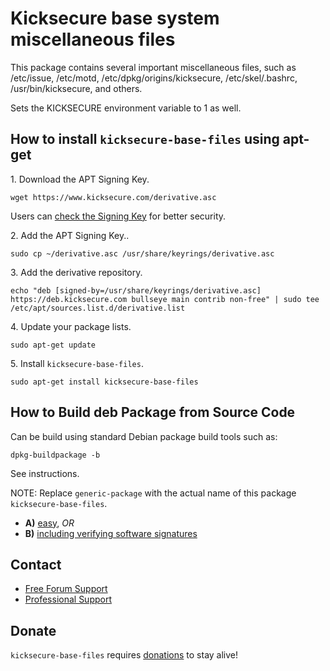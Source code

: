# Kicksecure base system miscellaneous files #

This package contains several important miscellaneous files, such as
/etc/issue, /etc/motd, /etc/dpkg/origins/kicksecure,
/etc/skel/.bashrc, /usr/bin/kicksecure, and others.

Sets the KICKSECURE environment variable to 1 as well.

## How to install `kicksecure-base-files` using apt-get ##

1\. Download the APT Signing Key.

```
wget https://www.kicksecure.com/derivative.asc
```

Users can [check the Signing Key](https://www.kicksecure.com/wiki/Signing_Key) for better security.

2\. Add the APT Signing Key..

```
sudo cp ~/derivative.asc /usr/share/keyrings/derivative.asc
```

3\. Add the derivative repository.

```
echo "deb [signed-by=/usr/share/keyrings/derivative.asc] https://deb.kicksecure.com bullseye main contrib non-free" | sudo tee /etc/apt/sources.list.d/derivative.list
```

4\. Update your package lists.

```
sudo apt-get update
```

5\. Install `kicksecure-base-files`.

```
sudo apt-get install kicksecure-base-files
```

## How to Build deb Package from Source Code ##

Can be build using standard Debian package build tools such as:

```
dpkg-buildpackage -b
```

See instructions.

NOTE: Replace `generic-package` with the actual name of this package `kicksecure-base-files`.

* **A)** [easy](https://www.kicksecure.com/wiki/Dev/Build_Documentation/generic-package/easy), _OR_
* **B)** [including verifying software signatures](https://www.kicksecure.com/wiki/Dev/Build_Documentation/generic-package)

## Contact ##

* [Free Forum Support](https://forums.kicksecure.com)
* [Professional Support](https://www.kicksecure.com/wiki/Professional_Support)

## Donate ##

`kicksecure-base-files` requires [donations](https://www.kicksecure.com/wiki/Donate) to stay alive!
